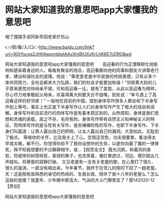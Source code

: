 # 网站大家知道我的意思吧app大家懂我的意思吧
咽了摆摆手说阿新早回老家疗伤山

👉/观/看/入/口👉http://www.baidu.com/link?url=9GtYscxq2JHtl4wpmtdwIAAxXmBlUXzKrLhK6E7cDRO&wd

网站大家知道我的意思吧app大家懂我的意思吧　　高迎春的行为正潜移默化地影响和感染着身边的人。每每有聚会的场合，高迎春都向他的同事和朋友大讲尊老行孝、建设和谐社会的道理。他说：“尊老爱老是中华民族的传统美德，只有众多个体共同努力，全社会都来大力弘扬，我们的社会才能更加和谐！”邻居黄大妈的儿子原来感觉对待母亲不错，可和高迎春一比，就有了差距，从此以高迎春为榜样，尽心尽力地孝敬起父母来，欢喜得黄大妈整天合不拢嘴，到处说：“幸亏遇上了高迎春这样的好邻居！”
一般地在目前的中国，提到身体写作很多人都会和下半身写作划上等号。事实上也正是下半身写作让人们对身体写作产生了极大的误会和误解。身体写作和目前流行的肉体写作是有着本质区别的。众所周知，身体是我们思想和灵魂的承载，皮之不存，毛将焉附。身体写作带有自然主义和神秘主义的特征，而肉体写作则是与性有关写作，是赤裸裸的性的写作，也即下半身写作。下半身们叫嚣道：让男人露出自己的把柄，让女人露出自己的漏洞。大意如此。无耻到了极点。
等候你的关怀，比及我关上了心。恋情这货色，功夫很要害，看法得太早或太晚，都不行。你觉得你给不了我你设想中的生存，以是你向着了魔的一律冒死，殊不知我想要的不过静静相守。或...【观赏全文】
霞光沉默，和着风的柔软，将堤岸的树荫轻抚，翠绿的果子，也含笑着，被红晕遮过，河边，偶尔跳出几声蛙叫，将黄昏的寂静打破。
又见老屋有一支有关老屋的歌，在心里打了很久、很久的漩涡，一直没有唱出来。今年春节，我终于在侄儿的陪同下回了一趟老屋。天！这是那栋我熟悉的亲切的热闹的、生我长我、陪伴了我十八年的老屋么？怎么这般的低矮？我童年、少年眼中那高大、气派的大斗门哪里去了？那142020-12【原创】

网站大家知道我的意思吧app大家懂我的意思吧
